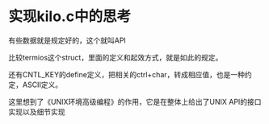 # 实现kilo.c中的思考

有些数据就是规定好的，这个就叫API

比较termios这个struct，里面的定义和起效方式，就是如此的规定。

还有CNTL_KEY的define定义，把相关的ctrl+char，转成相应值，也是一种约定，ASCII定义。

这里想到了《UNIX环境高级编程》的作用，它是在整体上给出了UNIX API的接口实现以及细节实现

